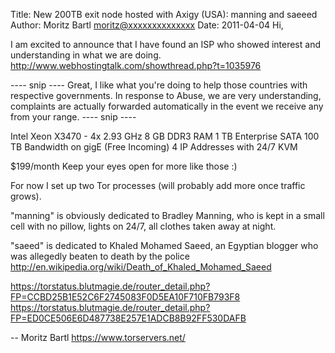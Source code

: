 Title:  New 200TB exit node hosted with Axigy (USA): manning and saeeed
Author: Moritz Bartl <moritz@xxxxxxxxxxxxxx>
Date: 2011-04-04
Hi,

I am excited to announce that I have found an ISP who showed interest
and understanding in what we are doing.
http://www.webhostingtalk.com/showthread.php?t=1035976

---- snip ----
Great, I like what you're doing to help those countries with respective
governments. In response to Abuse, we are very understanding, complaints
are actually forwarded automatically in the event we receive any from
your range.
---- snip ----

Intel Xeon X3470 - 4x 2.93 GHz
8 GB DDR3 RAM
1 TB Enterprise SATA
100 TB Bandwidth on gigE (Free Incoming)
4 IP Addresses with 24/7 KVM

$199/month
Keep your eyes open for more like those :)

For now I set up two Tor processes (will probably add more once traffic
grows).

"manning" is obviously dedicated to Bradley Manning, who is kept in a
small cell with no pillow, lights on 24/7, all clothes taken away at night.

"saeed" is dedicated to Khaled Mohamed Saeed, an Egyptian blogger who
was allegedly beaten to death by the police
http://en.wikipedia.org/wiki/Death_of_Khaled_Mohamed_Saeed

https://torstatus.blutmagie.de/router_detail.php?FP=CCBD25B1E52C6F2745083F0D5EA10F710FB793F8
https://torstatus.blutmagie.de/router_detail.php?FP=ED0CE506E6D487738E257E1ADCB8B92FF530DAFB

-- 
Moritz Bartl
https://www.torservers.net/
